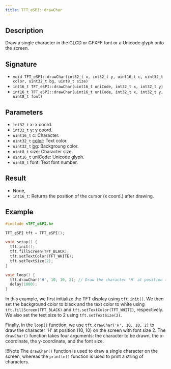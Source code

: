```yaml
---
title: TFT_eSPI::drawChar 
---
```


## Description

Draw a single character in the GLCD or GFXFF font or a Unicode glyph onto the screen.

## Signature

* `void TFT_eSPI::drawChar(int32_t x, int32_t y, uint16_t c, uint32_t color, uint32_t bg, uint8_t size)`
* `int16_t TFT_eSPI::drawChar(uint16_t uniCode, int32_t x, int32_t y)`
* `int16_t TFT_eSPI::drawChar(uint16_t uniCode, int32_t x, int32_t y, uint8_t font)`

## Parameters

* `ìnt32_t` x: x coord.
* `ìnt32_t` y: y coord.
* `uìnt16_t` c: Character.
* `uìnt32_t` [color](../colors.md): Text color.
* `uìnt32_t` [bg](../colors.md): Backgroung color.
* `uìnt8_t` size: Character size.
* `uìnt16_t` uniCode: Unicode glyph.
* `uìnt8_t` font: Text font number.

## Result

* None,
* `int16_t`: Returns the position of the cursor (x coord.) after drawing.

## Example

```cpp
#include <TFT_eSPI.h>

TFT_eSPI tft = TFT_eSPI();

void setup() {
  tft.init();
  tft.fillScreen(TFT_BLACK);
  tft.setTextColor(TFT_WHITE);
  tft.setTextSize(2);
}

void loop() {
  tft.drawChar('H', 10, 10, 2); // Draw the character 'H' at position (10, 10) with font size 2
  delay(1000);
}
```

In this example, we first initialize the TFT display using `tft.init()`. We then set the background color to black and 
the text color to white using `tft.fillScreen(TFT_BLACK)` and `tft.setTextColor(TFT_WHITE)`, respectively. We also set 
the text size to 2 using `tft.setTextSize(2)`.

Finally, in the `loop()` function, we use `tft.drawChar('H', 10, 10, 2)` to draw the character 'H' at position (10, 10)
on the screen with font size 2. The `drawChar()` function takes four arguments: the character to be drawn, the 
x-coordinate, the y-coordinate, and the font size.

!!!Note
    The `drawChar()` function is used to draw a single character on the screen, whereas the `println()` function is used
    to print a string of characters.
